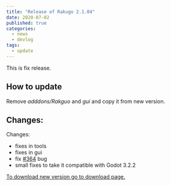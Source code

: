 ```yaml
---
title: "Release of Rakugo 2.1.04"
date: 2020-07-02
published: true
categories:
  - news
  - devlog
tags:
  - update
---
```

This is fix release.

## How to update

Remove _adddons/Rakguo_ and _gui_ and copy it from new version.

## Changes:
Changes:
- fixes in tools
- fixes in gui
- fix [#364](https://github.com/rakugoteam/Rakugo/issues/364) bug
- small fixes to take it compatible with Godot 3.2.2

[To download new version go to download page.](/download/)
